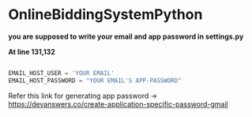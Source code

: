 # OnlineBiddingSystemPython



**you are supposed to write your email and app password in settings.py**<br/>

**At line 131,132**


```python

EMAIL_HOST_USER = 'YOUR EMAIL'
EMAIL_HOST_PASSWORD = "YOUR EMAIL'S APP-PASSWORD"

```

Refer this link for generating app password -> https://devanswers.co/create-application-specific-password-gmail
